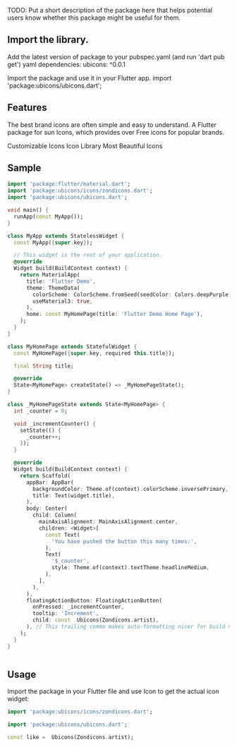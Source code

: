 <!--
Ubicons is a package for Flutter developers that provides a collection of attractive icons from different packs. 
Developers can use this package to quickly and easily find and add icons to their apps. Ubicons gives developers access 
to a variety of design elements that can make their apps look more appealing and modern. Developers can also choose from 
many popular icon packs to suit their preferences and needs.
-->

TODO: Put a short description of the package here that helps potential users know whether this package might be useful for them.
## Import the library.

Add the latest version of package to your pubspec.yaml (and run 'dart pub get') yaml dependencies: ubicons: ^0.0.1

Import the package and use it in your Flutter app. import 'package:ubicons/ubicons.dart';

## Features

The best brand icons are often simple and easy to understand. A Flutter package for sun Icons, which provides over Free icons for popular brands.

Customizable Icons
Icon Library
Most Beautiful Icons

## Sample

```dart
import 'package:flutter/material.dart';
import 'package:ubicons/icons/zondicons.dart';
import 'package:ubicons/ubicons.dart';

void main() {
  runApp(const MyApp());
}

class MyApp extends StatelessWidget {
  const MyApp({super.key});

  // This widget is the root of your application.
  @override
  Widget build(BuildContext context) {
    return MaterialApp(
      title: 'Flutter Demo',
      theme: ThemeData(
        colorScheme: ColorScheme.fromSeed(seedColor: Colors.deepPurple),
        useMaterial3: true,
      ),
      home: const MyHomePage(title: 'Flutter Demo Home Page'),
    );
  }
}

class MyHomePage extends StatefulWidget {
  const MyHomePage({super.key, required this.title});

  final String title;

  @override
  State<MyHomePage> createState() => _MyHomePageState();
}

class _MyHomePageState extends State<MyHomePage> {
  int _counter = 0;

  void _incrementCounter() {
    setState(() {
      _counter++;
    });
  }

  @override
  Widget build(BuildContext context) {
    return Scaffold(
      appBar: AppBar(
        backgroundColor: Theme.of(context).colorScheme.inversePrimary,
        title: Text(widget.title),
      ),
      body: Center(
        child: Column(
          mainAxisAlignment: MainAxisAlignment.center,
          children: <Widget>[
            const Text(
              'You have pushed the button this many times:',
            ),
            Text(
              '$_counter',
              style: Theme.of(context).textTheme.headlineMedium,
            ),
          ],
        ),
      ),
      floatingActionButton: FloatingActionButton(
        onPressed: _incrementCounter,
        tooltip: 'Increment',
        child: const  Ubicons(Zondicons.artist),
      ), // This trailing comma makes auto-formatting nicer for build methods.
    );
  }
}



```

## Usage

Import the package in your Flutter file and use Icon to get the actual icon widget:

```dart
import 'package:ubicons/icons/zondicons.dart';
```

```dart
import 'package:ubicons/ubicons.dart';
```


```dart
const like =  Ubicons(Zondicons.artist);
```


